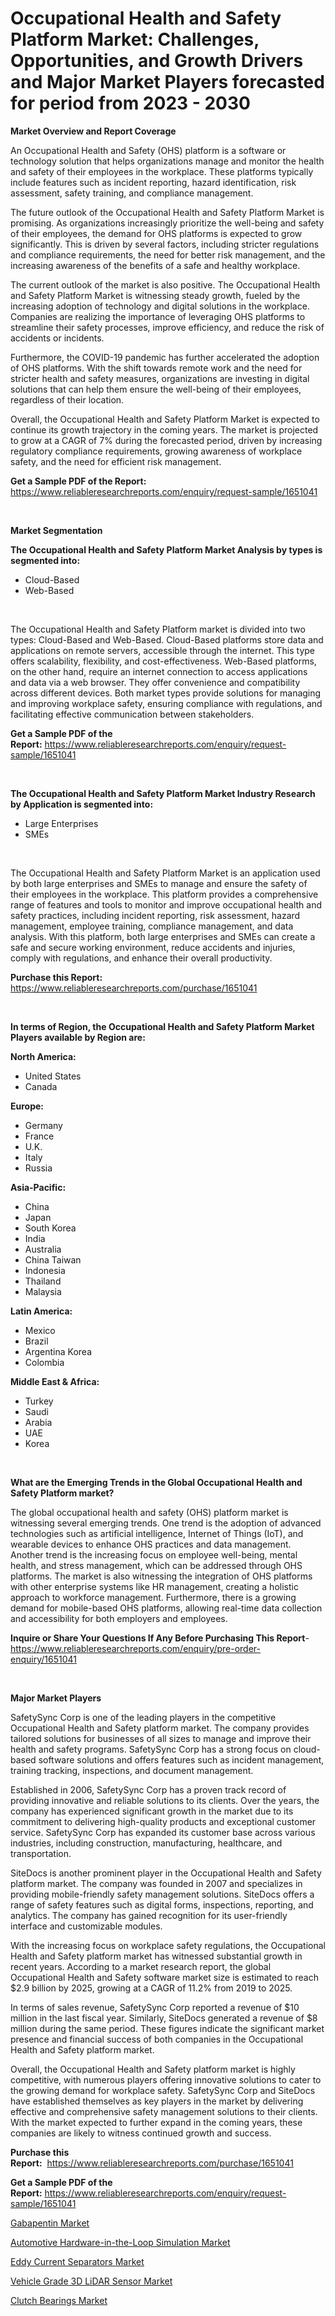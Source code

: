 <p><h1>Occupational Health and Safety Platform Market: Challenges, Opportunities, and Growth Drivers and Major Market Players forecasted for period from 2023 - 2030</h1></p><p><strong>Market Overview and Report Coverage</strong></p>
<p><p>An Occupational Health and Safety (OHS) platform is a software or technology solution that helps organizations manage and monitor the health and safety of their employees in the workplace. These platforms typically include features such as incident reporting, hazard identification, risk assessment, safety training, and compliance management.</p><p>The future outlook of the Occupational Health and Safety Platform Market is promising. As organizations increasingly prioritize the well-being and safety of their employees, the demand for OHS platforms is expected to grow significantly. This is driven by several factors, including stricter regulations and compliance requirements, the need for better risk management, and the increasing awareness of the benefits of a safe and healthy workplace.</p><p>The current outlook of the market is also positive. The Occupational Health and Safety Platform Market is witnessing steady growth, fueled by the increasing adoption of technology and digital solutions in the workplace. Companies are realizing the importance of leveraging OHS platforms to streamline their safety processes, improve efficiency, and reduce the risk of accidents or incidents.</p><p>Furthermore, the COVID-19 pandemic has further accelerated the adoption of OHS platforms. With the shift towards remote work and the need for stricter health and safety measures, organizations are investing in digital solutions that can help them ensure the well-being of their employees, regardless of their location.</p><p>Overall, the Occupational Health and Safety Platform Market is expected to continue its growth trajectory in the coming years. The market is projected to grow at a CAGR of 7% during the forecasted period, driven by increasing regulatory compliance requirements, growing awareness of workplace safety, and the need for efficient risk management.</p></p>
<p><strong>Get a Sample PDF of the Report:</strong> <a href="https://www.reliableresearchreports.com/enquiry/request-sample/1651041">https://www.reliableresearchreports.com/enquiry/request-sample/1651041</a></p>
<p>&nbsp;</p>
<p><strong>Market Segmentation</strong></p>
<p><strong>The Occupational Health and Safety Platform Market Analysis by types is segmented into:</strong></p>
<p><ul><li>Cloud-Based</li><li>Web-Based</li></ul></p>
<p>&nbsp;</p>
<p><p>The Occupational Health and Safety Platform market is divided into two types: Cloud-Based and Web-Based. Cloud-Based platforms store data and applications on remote servers, accessible through the internet. This type offers scalability, flexibility, and cost-effectiveness. Web-Based platforms, on the other hand, require an internet connection to access applications and data via a web browser. They offer convenience and compatibility across different devices. Both market types provide solutions for managing and improving workplace safety, ensuring compliance with regulations, and facilitating effective communication between stakeholders.</p></p>
<p><strong>Get a Sample PDF of the Report:</strong>&nbsp;<a href="https://www.reliableresearchreports.com/enquiry/request-sample/1651041">https://www.reliableresearchreports.com/enquiry/request-sample/1651041</a></p>
<p>&nbsp;</p>
<p><strong>The Occupational Health and Safety Platform Market Industry Research by Application is segmented into:</strong></p>
<p><ul><li>Large Enterprises</li><li>SMEs</li></ul></p>
<p>&nbsp;</p>
<p><p>The Occupational Health and Safety Platform Market is an application used by both large enterprises and SMEs to manage and ensure the safety of their employees in the workplace. This platform provides a comprehensive range of features and tools to monitor and improve occupational health and safety practices, including incident reporting, risk assessment, hazard management, employee training, compliance management, and data analysis. With this platform, both large enterprises and SMEs can create a safe and secure working environment, reduce accidents and injuries, comply with regulations, and enhance their overall productivity.</p></p>
<p><strong>Purchase this Report:</strong>&nbsp; <a href="https://www.reliableresearchreports.com/purchase/1651041">https://www.reliableresearchreports.com/purchase/1651041</a></p>
<p>&nbsp;</p>
<p><strong>In terms of Region, the Occupational Health and Safety Platform Market Players available by Region are:</strong></p>
<p>
    <p> <strong> North America: </strong>
        <ul>
            <li>United States</li>
            <li>Canada</li>
        </ul>
        </p> 
    <p> <strong> Europe: </strong>
        <ul>
            <li>Germany</li>
            <li>France</li>
            <li>U.K.</li>
            <li>Italy</li>
            <li>Russia</li>
        </ul>
        </p> 
    <p> <strong> Asia-Pacific: </strong>
        <ul>
            <li>China</li>
            <li>Japan</li>
            <li>South Korea</li>
            <li>India</li>
            <li>Australia</li>
            <li>China Taiwan</li>
            <li>Indonesia</li>
            <li>Thailand</li>
            <li>Malaysia</li>
        </ul>
        </p> 
    <p> <strong> Latin America: </strong>
        <ul>
            <li>Mexico</li>
            <li>Brazil</li>
            <li>Argentina Korea</li>
            <li>Colombia</li>
        </ul>
        </p> 
    <p> <strong> Middle East & Africa: </strong>
        <ul>
            <li>Turkey</li>
            <li>Saudi</li>
            <li>Arabia</li>
            <li>UAE</li>
            <li>Korea</li>
        </ul>
    </p>
    </p>
<p>&nbsp;</p>
<p><strong>What are the Emerging Trends in the Global Occupational Health and Safety Platform market?</strong></p>
<p><p>The global occupational health and safety (OHS) platform market is witnessing several emerging trends. One trend is the adoption of advanced technologies such as artificial intelligence, Internet of Things (IoT), and wearable devices to enhance OHS practices and data management. Another trend is the increasing focus on employee well-being, mental health, and stress management, which can be addressed through OHS platforms. The market is also witnessing the integration of OHS platforms with other enterprise systems like HR management, creating a holistic approach to workforce management. Furthermore, there is a growing demand for mobile-based OHS platforms, allowing real-time data collection and accessibility for both employers and employees.</p></p>
<p><strong>Inquire or Share Your Questions If Any Before Purchasing This Report</strong>- <a href="https://www.reliableresearchreports.com/enquiry/pre-order-enquiry/1651041">https://www.reliableresearchreports.com/enquiry/pre-order-enquiry/1651041</a></p>
<p>&nbsp;</p>
<p><strong>Major Market Players</strong></p>
<p><p>SafetySync Corp is one of the leading players in the competitive Occupational Health and Safety platform market. The company provides tailored solutions for businesses of all sizes to manage and improve their health and safety programs. SafetySync Corp has a strong focus on cloud-based software solutions and offers features such as incident management, training tracking, inspections, and document management.</p><p>Established in 2006, SafetySync Corp has a proven track record of providing innovative and reliable solutions to its clients. Over the years, the company has experienced significant growth in the market due to its commitment to delivering high-quality products and exceptional customer service. SafetySync Corp has expanded its customer base across various industries, including construction, manufacturing, healthcare, and transportation.</p><p>SiteDocs is another prominent player in the Occupational Health and Safety platform market. The company was founded in 2007 and specializes in providing mobile-friendly safety management solutions. SiteDocs offers a range of safety features such as digital forms, inspections, reporting, and analytics. The company has gained recognition for its user-friendly interface and customizable modules.</p><p>With the increasing focus on workplace safety regulations, the Occupational Health and Safety platform market has witnessed substantial growth in recent years. According to a market research report, the global Occupational Health and Safety software market size is estimated to reach $2.9 billion by 2025, growing at a CAGR of 11.2% from 2019 to 2025.</p><p>In terms of sales revenue, SafetySync Corp reported a revenue of $10 million in the last fiscal year. Similarly, SiteDocs generated a revenue of $8 million during the same period. These figures indicate the significant market presence and financial success of both companies in the Occupational Health and Safety platform market.</p><p>Overall, the Occupational Health and Safety platform market is highly competitive, with numerous players offering innovative solutions to cater to the growing demand for workplace safety. SafetySync Corp and SiteDocs have established themselves as key players in the market by delivering effective and comprehensive safety management solutions to their clients. With the market expected to further expand in the coming years, these companies are likely to witness continued growth and success.</p></p>
<p><strong>Purchase this Report:</strong>&nbsp;&nbsp;<a href="https://www.reliableresearchreports.com/purchase/1651041">https://www.reliableresearchreports.com/purchase/1651041</a></p>
<p></p>
<p><strong>Get a Sample PDF of the Report:</strong>&nbsp;<a href="https://www.reliableresearchreports.com/enquiry/request-sample/1651041">https://www.reliableresearchreports.com/enquiry/request-sample/1651041</a></p>
<p><p><a href="https://medium.com/@kevinbarnes75/gabapentin-market-analysis-its-cagr-market-segmentation-and-global-industry-overview-db87fd325137">Gabapentin Market</a></p><p><a href="https://github.com/prosalinda88/Market-Research-Report-List-1/blob/main/automotive-hardware-in-the-loop-simulation-market.md">Automotive Hardware-in-the-Loop Simulation Market</a></p><p><a href="https://medium.com/@audieyost1952/eddy-current-separators-market-size-growth-forecast-2023-2030-bac042e4aaec">Eddy Current Separators Market</a></p><p><a href="https://github.com/jonneygiverf/Market-Research-Report-List-1/blob/main/vehicle-grade-3d-lidar-sensor-market.md">Vehicle Grade 3D LiDAR Sensor Market</a></p><p><a href="https://www.linkedin.com/pulse/clutch-bearings-market-size-share-amp-trends-analysis-report-application-a96de/">Clutch Bearings Market</a></p></p>